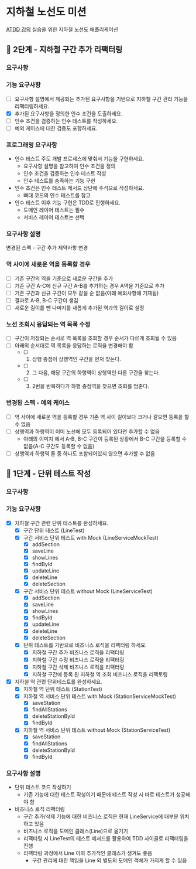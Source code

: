 # 지하철 노선도 미션
[ATDD 강의](https://edu.nextstep.camp/c/R89PYi5H) 실습을 위한 지하철 노선도 애플리케이션

## 🚀 2단계 - 지하철 구간 추가 리팩터링
### 요구사항
### 기능 요구사항
- [ ] 요구사항 설명에서 제공되는 추가된 요구사항을 기반으로 지하철 구간 관리 기능을 리팩터링하세요.
- [x] 추가된 요구사항을 정의한 인수 조건을 도출하세요.
- [ ] 인수 조건을 검증하는 인수 테스트를 작성하세요.
- [ ] 예외 케이스에 대한 검증도 포함하세요.

### 프로그래밍 요구사항
- 인수 테스트 주도 개발 프로세스에 맞춰서 기능을 구현하세요. 
  - 요구사항 설명을 참고하여 인수 조건을 정의 
  - 인수 조건을 검증하는 인수 테스트 작성 
  - 인수 테스트를 충족하는 기능 구현 
- 인수 조건은 인수 테스트 메서드 상단에 주석으로 작성하세요. 
  - 뼈대 코드의 인수 테스트를 참고 
- 인수 테스트 이후 기능 구현은 TDD로 진행하세요. 
  - 도메인 레이어 테스트는 필수 
  - 서비스 레이어 테스트는 선택

### 요구사항 설명
변경된 스펙 - 구간 추가 제약사항 변경
### 역 사이에 새로운 역을 등록할 경우
 - [ ] 기존 구간의 역을 기준으로 새로운 구간을 추가
 - [ ] 기존 구간 A-C에 신규 구간 A-B를 추가하는 경우 A역을 기준으로 추가
 - [ ] 기존 구간과 신규 구간이 모두 같을 순 없음(아래 예외사항에 기재됨)
 - [ ] 결과로 A-B, B-C 구간이 생김
 - [ ] 새로운 길이를 뺀 나머지를 새롭게 추가된 역과의 길이로 설정

### 노선 조회시 응답되는 역 목록 수정
- [ ] 구간이 저장되는 순서로 역 목록을 조회할 경우 순서가 다르게 조회될 수 있음
- [ ] 아래의 순서대로 역 목록을 응답하는 로직을 변경해야 함
  - [ ] 1. 상행 종점이 상행역인 구간을 먼저 찾는다.
  - [ ] 2. 그 다음, 해당 구간의 하행역이 상행역인 다른 구간을 찾는다.
  - [ ] 3. 2번을 반복하다가 하행 종점역을 찾으면 조회를 멈춘다.

### 변경된 스펙 - 예외 케이스
- [ ] 역 사이에 새로운 역을 등록할 경우 기존 역 사이 길이보다 크거나 같으면 등록을 할 수 없음
- [ ] 상행역과 하행역이 이미 노선에 모두 등록되어 있다면 추가할 수 없음 
  - 아래의 이미지 에서 A-B, B-C 구간이 등록된 상황에서 B-C 구간을 등록할 수 없음(A-C 구간도 등록할 수 없음)
- [ ] 상행역과 하행역 둘 중 하나도 포함되어있지 않으면 추가할 수 없음

## 🚀 1단계 - 단위 테스트 작성

### 요구사항
### 기능 요구사항
- [x] 지하철 구간 관련 단위 테스트를 완성하세요. 
  - [x] 구간 단위 테스트 (LineTest)
  - [x] 구간 서비스 단위 테스트 with Mock (LineServiceMockTest)
    - [x] addSection
    - [x] saveLine
    - [x] showLines
    - [x] findById
    - [x] updateLine
    - [x] deleteLine
    - [x] deleteSection
  - [x] 구간 서비스 단위 테스트 without Mock (LineServiceTest)
    - [x] addSection
    - [x] saveLine
    - [x] showLines
    - [x] findById
    - [x] updateLine
    - [x] deleteLine
    - [x] deleteSection
  - [x] 단위 테스트를 기반으로 비즈니스 로직을 리팩터링 하세요.
    - [x] 지하철 구간 추가 비즈니스 로직을 리팩터링
    - [x] 지하철 구간 수정 비즈니스 로직을 리팩터링
    - [x] 지하철 구간 삭제 비즈니스 로직을 리팩터링
    - [x] 지하철 구간에 등록 된 지하철 역 조회 비즈니스 로직을 리팩토링
- [x] 지하철 역 관련 단위테스트를 완성하세요.
  - [x] 지하철 역 단위 테스트 (StationTest)
  - [x] 지하철 역 서비스 단위 테스트 with Mock (StationServiceMockTest)
    - [x] saveStation
    - [x] findAllStations
    - [x] deleteStationById
    - [x] findById
  - [x] 지하철 역 서비스 단위 테스트 without Mock (StationServiceTest) 
    - [x] saveStation
    - [x] findAllStations
    - [x] deleteStationById
    - [x] findById

### 요구사항 설명
- 단위 테스트 코드 작성하기 
  - 기존 기능에 대한 테스트 작성이기 때문에 테스트 작성 시 바로 테스트가 성공해야 함 
- 비즈니스 로직 리팩터링 
  - 구간 추가/삭제 기능에 대한 비즈니스 로직은 현재 LineService에 대부분 위치하고 있음
  - 비즈니스 로직을 도메인 클래스(Line)으로 옮기기
  - 리팩터링 시 LineTest의 테스트 메서드를 활용하여 TDD 사이클로 리팩터링을 진행
  - 리팩터링 과정에서 Line 이외 추가적인 클래스가 생겨도 좋음
    - 구간 관리에 대한 책임을 Line 외 별도의 도메인 객체가 가지게 할 수 있음